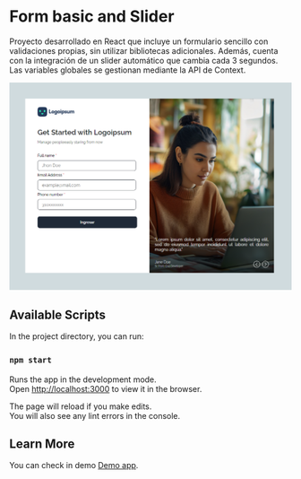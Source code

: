 # Form basic and Slider

Proyecto desarrollado en React que incluye un formulario sencillo con validaciones propias, sin utilizar bibliotecas adicionales. Además, cuenta con la integración de un slider automático que cambia cada 3 segundos. Las variables globales se gestionan mediante la API de Context.

![Descripción de la imagen](./image.png)

## Available Scripts

In the project directory, you can run:

### `npm start`

Runs the app in the development mode.\
Open [http://localhost:3000](http://localhost:3000) to view it in the browser.

The page will reload if you make edits.\
You will also see any lint errors in the console.

## Learn More

You can check in demo [Demo app](https://form-slider.vercel.app/).
